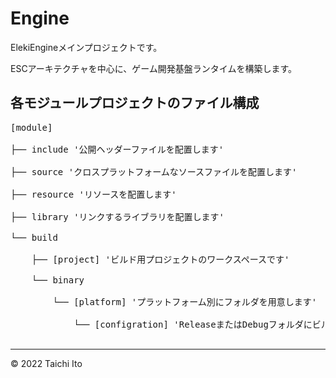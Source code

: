 # Engine

ElekiEngineメインプロジェクトです。

ESCアーキテクチャを中心に、ゲーム開発基盤ランタイムを構築します。

## 各モジュールプロジェクトのファイル構成

<pre>
[module]                                                                                 <br>
├── include '公開ヘッダーファイルを配置します'                                              <br>
├── source 'クロスプラットフォームなソースファイルを配置します'                               <br>
├── resource 'リソースを配置します'                                                        <br>
├── library 'リンクするライブラリを配置します'                                              <br>
└── build                                                                                <br>
    ├── [project] 'ビルド用プロジェクトのワークスペースです'                                 <br>
    └── binary                                                                           <br>
        └── [platform] 'プラットフォーム別にフォルダを用意します'                            <br>
            └── [configration] 'ReleaseまたはDebugフォルダにビルドされたファイルを配置します' <br>
</pre>
***
© 2022 Taichi Ito
